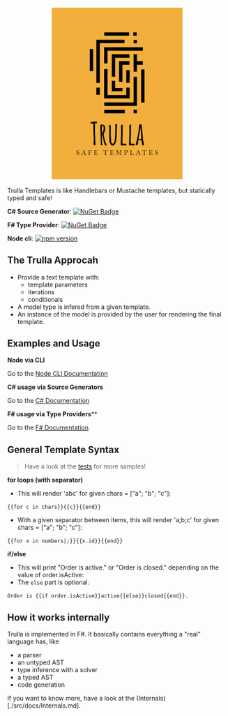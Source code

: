 
<p align="center">
    <img src='./artwork/Original Logo.png' alt='logo' width='300' />
</p>

Trulla Templates is like Handlebars or Mustache templates, but statically typed and safe!

**C# Source Generator**: [![NuGet Badge](http://img.shields.io/nuget/v/Trulla.svg?style=flat)](https://www.nuget.org/packages/Trulla)

**F# Type Provider**: [![NuGet Badge](http://img.shields.io/nuget/v/Trulla.SourceGenerator.svg?style=flat)](https://www.nuget.org/packages/Trulla.SourceGenerator)

**Node cli**: [![npm version](https://badge.fury.io/js/trulla-templates.svg)](https://badge.fury.io/js/trulla-templates)

The Trulla Approcah
---

* Provide a text template with:
  * template parameters
  * iterations
  * conditionals
* A model type is infered from a given template.
* An instance of the model is provided by the user for rendering the final template.


Examples and Usage
---

**Node via CLI**

Go to the [Node CLI Documentation](./src/docs/NodeCli.md)

**C# usage via Source Generators**

Go to the [C# Documentation](./src/docs/SourceGenerator.md)

**F# usage via Type Providers****

Go to the [F# Documentation](./src/docs/TypeProvider.md)


General Template Syntax
---

> Have a look at the [tests](./src/TypeProvider/Tests/RenderExamples.fs) for more samples!

**for loops (with separator)**

* This will render 'abc' for given chars = ["a"; "b"; "c"]:

```
{{for c in chars}}{{c}}{{end}}
```

* With a given separator between items, this will render 'a;b;c' for given chars = ["a"; "b"; "c"]:

```
{{for x in numbers|;}}{{x.id}}{{end}}
```

**if/else**

* This will print "Order is active." or "Order is closed." depending on the value of order.isActive:
* The `else` part is optional.

```
Order is {{if order.isActive}}active{{else}}closed{{end}}.
```


## How it works internally

Trulla is implemented in F#. It basically contains everything a "real" language has, like 

* a parser
* an untyped AST
* type inference with a solver
* a typed AST
* code generation

If you want to know more, have a look at the (Internals)[./src/docs/Internals.md].

